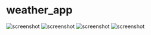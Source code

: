 # weather_app

![screenshot](https://github.com/LogainHamdan/weather_application/blob/8cce20eecc330c4d41a07973e820f23f699e9b3d/WhatsApp%20Image%202023-08-08%20at%2012.38.36%20PM.jpeg)
![screenshot](https://github.com/LogainHamdan/weather_application/blob/8cce20eecc330c4d41a07973e820f23f699e9b3d/WhatsApp%20Image%202023-08-08%20at%2012.38.36%20PM%20(1).jpeg)
![screenshot](https://github.com/LogainHamdan/weather_application/blob/8cce20eecc330c4d41a07973e820f23f699e9b3d/WhatsApp%20Image%202023-08-08%20at%2012.38.36%20PM%20(2).jpeg)
![screenshot](https://github.com/LogainHamdan/weather_application/blob/8cce20eecc330c4d41a07973e820f23f699e9b3d/WhatsApp%20Image%202023-08-08%20at%2012.40.40%20PM.jpeg)

